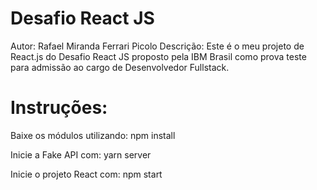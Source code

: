 # Desafio React JS
Autor: Rafael Miranda Ferrari Picolo
Descrição: Este é o meu projeto de React.js do Desafio React JS proposto pela IBM Brasil como prova teste para admissão ao cargo de Desenvolvedor Fullstack.

# Instruções: 
Baixe os módulos utilizando: npm install

Inicie a Fake API com: yarn server

Inicie o projeto React com: npm start
